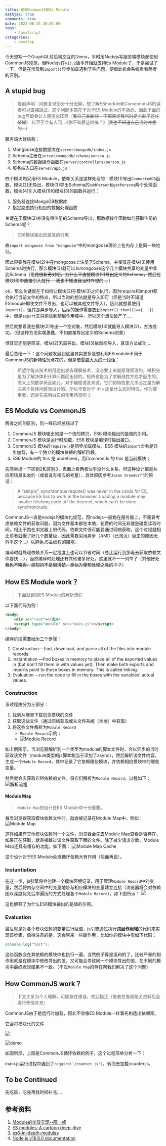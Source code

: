 ```yaml
---
title: 聊聊CommonJS和Es Module
mathjax: true
comments: true
date: 2022-08-25 20:07:06
tags:
    - JavaScript
categories:
    - develop
---
```

今天想写一个GraphQL前后端交互的Demo，平时用Nodejs写服务端模块都使用CommonJS规范，但Nodejs在`v13.2`版本开始就支持Es Module了，于是尝试了一下，但是在涉及到`import()`异步加载遇到了些问题，便借此机会系统看看两者的区别。

<!--more-->

## A stupid bug
> 提前声明：问题复现部分十分无聊，想了解ESmodule和CommmonJS的读者可以直接跳过，这个问题本质在于对于ES Module的不熟悉，因此下面的bug可能会让人感觉血压高（~~我自己重新想一下都感觉我当时是个脑子是坨浆糊~~） 以至于会有人问：《你干嘛要这样搞？》(~~我也不知道自己当时咋想的...~~)

服务端大体结构：

1. Mongoose连接数据库在`server/mongodb/index.js`
2. Schema注册在`server/mongodb/schema/person.js`
3. Schema的数据操作函数在`server/controllers/person.js`
4. 服务端入口在`server/app.js`

四个模块均采用ES Module，依赖关系是这样处理的：模块(1)导出`ConnectedDB`函数，模块(2)无导出，模块(3)导出Schema的`addPerson和getPersons`两个处理函数，模块(4)引入模块(1)和模块(3)的函数并运行：

1. 服务器连接MongoDB数据库
2. 指定路由执行相应的数据处理函数

关键在于模块(2)并没有将注册的Schema导出，那数据操作函数如何获取注册的Schema呢？

> ES6模块输出的是值的引用

故`import mongoose from "mongoose"`中的mongoose理论上在内存上是同一块地址。

因此只要我在模块(2)中在mongoose上注册了Schema，并使其在模块(3)使用Schema时执行，那么模块(3)就可以从mongoose这个几个模块共享的变量中拿到Schema（~~思路很新奇对吧，为什么不直接模块(2)导出定义的Schema，然后在模块(3)中直接引入就行---我也不知道我当时咋想的....~~）

ok，那么关键就在于如何让模块(2)在模块(3)之间执行，因为require和import都会执行当前文件的特点，所以当时的想法就是导入即可（但是当时不知道ESmodule即使文件不导出，也可以被其他文件导入），因此就想着使用`import()`，但其是异步导入，后续的操作需要放到`import().then(()=>{...})`中，但是`export`又只能放到顶层作用域中，所以这个想法破产了....

然后就想着我在模块(2)导出一个空对象，然后模块(3)就能导入模块(2)，方法成功。（但这种方法实属愚蠢，不如直接导出定义的Schema对象）

但其实还能更简洁，模块(2)无需导出，模块(3)依然能导入，且该方法成功....

最后总结一下：这个问题发展到这里其实更多是想利用ESmodule不同于CommonJS的新特性玩点花的，但是借[雪碧大大的一段话](https://www.zhihu.com/question/353757734/answer/894810451)：

> 希望你能从技术的用途出发去理解技术，没必要上来就原理原理的。微积分是为了解决体积计算问题而出现的，矩阵也是为了求解线性方程才诞生的。高大上的数学尚且如此，对于编程语言来说，它们的特性更几乎必定是为解决某个具体问题而设计的。所以不管对于 this 还是什么别的特性，作为使用者，还是先搞明白它的使用场景吧 :)


## ES Module vs CommonJS

两者之间的区别，阮一峰已经总结过了

1. CommonJS 模块输出的是一个值的拷贝，ES6 模块输出的是值的引用。
2. CommonJS 模块是运行时加载，ES6 模块是编译时输出接口。
3. CommonJS 模块的`require()`是同步加载模块，ES6 模块的`import`命令是异步加载，有一个独立的模块依赖的解析阶段。
4. ES6 Module的 this 是 undefined，而CommonJs 的 this 是当前模块；

先简单提一下区别2和区别3，表面上看两者似乎没什么关系，但这种设计都是从应用场景出发的（或者说有相应的考量），具体原因参考`Jason Orendorff`的原话：

> A “simple”, synchronous require() was never in the cards for ES, because ES has to work in the browser. Loading a module may involve fetching code off the internet, which can’t be done synchronously. 

CommonJS一直是nodejs的模块化规范，而nodejs一般跑在服务器上，不需要考虑依赖文件的获取问题，因为文件基本都在本地，花费的时间无非就是磁盘读取时间，相比于跑在浏览器上的代码，依赖文件很可能要通过网络获取，这个过程就相比前者就慢了好几个数量级，因此需要采用异步（AMD（已淘汰）诞生的原因无外乎这个...）以避免JS主线程的阻塞。

编译时就处理依赖关系一定程度上也可以节省时间（总比运行到那再去获取依赖文件要快....），当然编译时处理还有其他诸多好处，这里就不一一列举了（~~其他好处我也不晓得，感知的不是很清楚，类似方便预处理之类的？？~~）

## How ES Module work？

> 下面就谈谈ES Module的解析流程

以下面代码为例：

```html
<body>
    <div id="root"></div>
    <script type="module" src="main.js"></script>
</body>
```

编译阶段需要经历三个步骤：

1. Construction — find, download, and parse all of the files into module records.
2. Instantiation —find boxes in memory to place all of the exported values in (but don’t fill them in with values yet). Then make both exports and imports point to those boxes in memory. This is called linking.
3. Evaluation —run the code to fill in the boxes with the variables’ actual values.

### Construction
该过程由分为三部分：

1. 找到从哪里下载包含模块的文件
2. 获取这些文件（通过网络获取或从文件系统（本地）中获取）
3. 将这些文件解析为`Module Record`
    - `Module Record`示例：
    - ![Module Record](https://p.qlogo.cn/hy_personal/3e28f14aa05168421a27c81c3aad185636d188556d7060c2e62d0d6ddf0a8aac/0.png)

如上例所示，当浏览器解析到一个类型为module的脚本文件时，会以异步的当时获取该文件（module类型的js脚本相当于添加了async），然后解析该文件内容，生成一个`Module Record`，其中记录了它依赖哪些模块，并依赖相应模块中的哪些变量。

然后就会去获取它所依赖的文件，将它们解析为`Module Record`，过程如下：
![解析流程](https://p.qlogo.cn/hy_personal/3e28f14aa05168421a27c81c3aad18563eb50baeb0eb5453b5722b34229b73a1/0.png)

#### Module Map

> `Module Map`的设计在ES Module中十分重要。

每当浏览器获取模块依赖文件时，就会被记录在Module Map中，例如：
![Module Map](https://p.qlogo.cn/hy_personal/3e28f14aa05168421a27c81c3aad18564ca54013556577d4f6a0c1f7873c0859/0.png)

这样如果有其他模块依赖同一个文件，浏览器会先去Module Map查看是否存在，如果正在获取，就直接跳过该文件获取下面的文件。除了减少请求次数，Module Map还具有缓存的功能。如下图：
![Module Map Cache](https://p.qlogo.cn/hy_personal/3e28f14aa05168421a27c81c3aad1856878ad49d62f43bdc8b9bf768bad206bc/0.png)

这个设计对于ES Module处理循环依赖大有作用（后面再说）。

### Instantiation

在这一步，js引擎将会创建一个模块环境记录，用于管理`Module Record`中的变量，然后将内存空间中的变量地址与相应模块的变量建立连接（浏览器将会对依赖图以深度优先后序遍历的方式处理各个`Module Record`），如下图所示：
![](https://p.qlogo.cn/hy_personal/3e28f14aa05168421a27c81c3aad1856496a454d740eee4bd4bb9a0070fe34b1/0.png)

这也解释了为什么ES6模块输出的是值的引用。

### Evaluation

最后就是对各个模块依赖的变量进行赋值，js引擎通过执行**顶层作用域**的代码来实现该步骤，值得注意的是，这会带来一些副作用，比如你的模块中有如下代码：
```js
console.log("test");
```
这些函数会在其依赖的模块中也执行一遍，当然例子算是温和的了，比较严重的副作用就是在模块中修改导出的值，又可能会导致同一个模块导出的值，在不同的模块中最终表现结果不一致。（不过`Module Map`的存在帮我们解决了这个问题）

## How CommonJS work？
> 下文大多为个人理解，可能存在错误，欢迎指正（笔者在查阅相关资料后会进行修改补充） 

CommonJS由于是运行时加载，因此不会像ES Module一样事先构造出依赖图。

它会将模块化的文件

![](https://p.qlogo.cn/hy_personal/3e28f14aa05168421a27c81c3aad1856246b9392d2f1b100b800fc2634bbc1c8/0.png)


![demo](https://p.qlogo.cn/hy_personal/3e28f14aa05168421a27c81c3aad1856e15e8f4132de4b964856d4d7ea77ee0e/0.png)

如图所示，上图是CommonJS循环依赖的例子，这个过程简单分析一下：

main.js运行过程中遇到了`require('/counter.js')`，转而去加载counter.js，

## To be Continued
先吃饭，吃完再找时间补充....

## 参考资料

1. [Module的加载实现--阮一峰](https://es6.ruanyifeng.com/#docs/module-loader)
2. [ES modules: A cartoon deep-dive](https://hacks.mozilla.org/2018/03/es-modules-a-cartoon-deep-dive/)
3. [es6-in-depth-modules](https://hacks.mozilla.org/2015/08/es6-in-depth-modules/)
4. [Node.js v18.8.0 documentation](https://nodejs.org/api/modules.html)